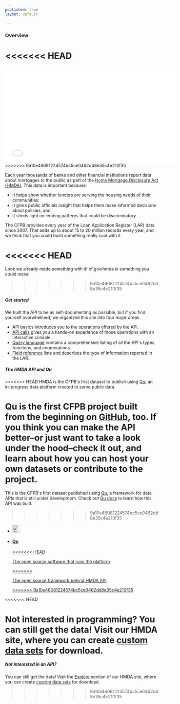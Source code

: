 ```yaml
---
published: true
layout: default

---
```


### Overview

<<<<<<< HEAD
=======
<iframe width="560" height="315" src="//www.youtube.com/embed/wR9Tsdqgmuk" frameborder="0" allowfullscreen></iframe>
>>>>>>> 9a10e46081224574bc5ce0462dd8e35c4e210f35

Each year thousands of banks and other financial institutions report data about mortgages to the public as part of the [Home Mortgage Disclosure Act (HMDA)](http://www.consumerfinance.gov/hmda/#video). This data is important because:

- It helps show whether lenders are serving the housing needs of their communities;
- It gives public officials insight that helps them make informed decisions about policies; and
- It sheds light on lending patterns that could be discriminatory

The CFPB provides every year of the Loan Application Register (LAR) data since 2007. That adds up to about 15 to 20 million records every year, and we think that you could build something really cool with it. 

<<<<<<< HEAD
=======
Look we already made something with it! cf.gov/hmda is something you could make!

>>>>>>> 9a10e46081224574bc5ce0462dd8e35c4e210f35
##### Get started
We built the API to be as self-documenting as possible, but if you find yourself overwhelmed, we organized this site into four major areas.

- [API basics](basics.html) introduces you to the operations offered by the API.
- [API calls](console/) gives you a hands-on experience of those operations with an interactive console.
- [Query language](queries.html) contains a comprehensive listing of all the API's types, functions, and enumerations.
- [Field reference](fields.html) lists and describes the type of information reported in the LAR.

##### The HMDA API and Qu

<<<<<<< HEAD
HMDA is the CFPB's first dataset to publish using [Qu](http://cfpb.github.io/qu/), an in-progress data platform created to serve public data.

Qu is the first CFPB project built from the beginning on [GitHub](https://github.com/cfpb/), too. If you think you can make the API better–or just want to take a look under the hood–check it out, and learn about how you can host your own datasets or contribute to the project. 
=======
This is the CFPB's first dataset published using [Qu](http://cfpb.github.io/qu/), a framework for data APIs that is still under development. Check out [Qu docs](http://cfpb.github.io/qu/index.html) to learn how this API was built.

>>>>>>> 9a10e46081224574bc5ce0462dd8e35c4e210f35

<ul class="repo-list">
  <li class="list-icon">
    <p class="image-wrap">
      <img src="../static/img/octocat.png" width="25px" title="Github">
    </p>
  </li>
  <li>
    <a href="https://github.com/cfpb/qu">
     <h4>Qu</h4>
<<<<<<< HEAD
      <p>The open source software that runs the platform</p>
=======
      <p>The open source framework behind HMDA API</p>
>>>>>>> 9a10e46081224574bc5ce0462dd8e35c4e210f35
    </a>
  </li>
</ul>
<body id="overview"></body>

<<<<<<< HEAD

Not interested in programming? You can still get the data! Visit our HMDA site, where you can create [custom data sets](http://consumerfinance.gov/hmda/explore.html) for download.
=======
##### Not interested in an API?
 You can still get the data! Visit the [Explore](http://www.consumerfinance.gov/hmda/explore) section of our HMDA site, where you can create [custom data sets](http://consumerfinance.gov/hmda/explore.html) for download.
>>>>>>> 9a10e46081224574bc5ce0462dd8e35c4e210f35

